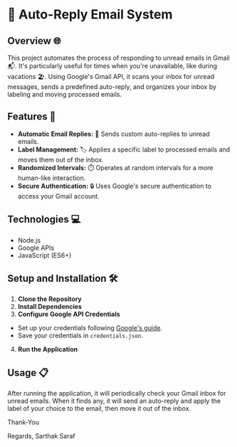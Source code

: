 # 📧 Auto-Reply Email System

## Overview 🌐
This project automates the process of responding to unread emails in Gmail 📬. It's particularly useful for times when you're unavailable, like during vacations 🏖️. Using Google's Gmail API, it scans your inbox for unread messages, sends a predefined auto-reply, and organizes your inbox by labeling and moving processed emails.

## Features 🌟

- **Automatic Email Replies:** 🚀 Sends custom auto-replies to unread emails.
- **Label Management:** 🏷️ Applies a specific label to processed emails and moves them out of the inbox.
- **Randomized Intervals:** ⏱️ Operates at random intervals for a more human-like interaction.
- **Secure Authentication:** 🔒 Uses Google's secure authentication to access your Gmail account.

## Technologies 💻

- Node.js
- Google APIs
- JavaScript (ES6+)

## Setup and Installation 🛠️

1. **Clone the Repository**
2. **Install Dependencies**
3. **Configure Google API Credentials**
- Set up your credentials following [Google's guide](https://developers.google.com/gmail/api/quickstart/nodejs).
- Save your credentials in `credentials.json`.
4. **Run the Application**



## Usage 📋

After running the application, it will periodically check your Gmail inbox for unread emails. When it finds any, it will send an auto-reply and apply the label of your choice to the email, then move it out of the inbox.

Thank-You

Regards,
Sarthak Saraf
